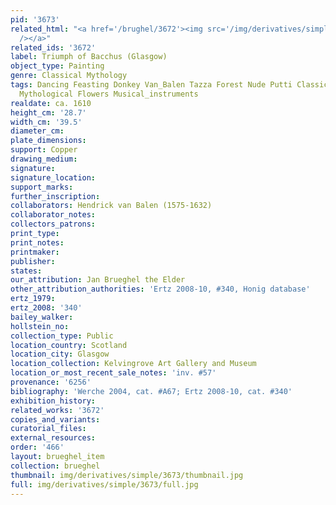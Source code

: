 ```yaml
---
pid: '3673'
related_html: "<a href='/brughel/3672'><img src='/img/derivatives/simple/3672/thumbnail.jpg'
  /></a>"
related_ids: '3672'
label: Triumph of Bacchus (Glasgow)
object_type: Painting
genre: Classical Mythology
tags: Dancing Feasting Donkey Van_Balen Tazza Forest Nude Putti Classical History
  Mythological Flowers Musical_instruments
realdate: ca. 1610
height_cm: '28.7'
width_cm: '39.5'
diameter_cm: 
plate_dimensions: 
support: Copper
drawing_medium: 
signature: 
signature_location: 
support_marks: 
further_inscription: 
collaborators: Hendrick van Balen (1575-1632)
collaborator_notes: 
collectors_patrons: 
print_type: 
print_notes: 
printmaker: 
publisher: 
states: 
our_attribution: Jan Brueghel the Elder
other_attribution_authorities: 'Ertz 2008-10, #340, Honig database'
ertz_1979: 
ertz_2008: '340'
bailey_walker: 
hollstein_no: 
collection_type: Public
location_country: Scotland
location_city: Glasgow
location_collection: Kelvingrove Art Gallery and Museum
location_or_most_recent_sale_notes: 'inv. #57'
provenance: '6256'
bibliography: 'Werche 2004, cat. #A67; Ertz 2008-10, cat. #340'
exhibition_history: 
related_works: '3672'
copies_and_variants: 
curatorial_files: 
external_resources: 
order: '466'
layout: brueghel_item
collection: brueghel
thumbnail: img/derivatives/simple/3673/thumbnail.jpg
full: img/derivatives/simple/3673/full.jpg
---
```

